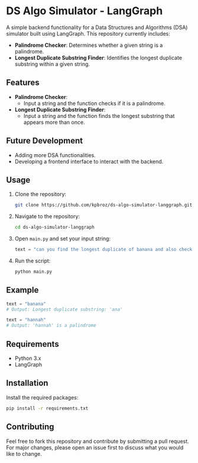 # DS Algo Simulator - LangGraph

A simple backend functionality for a Data Structures and Algorithms (DSA) simulator built using LangGraph. This repository currently includes:

- **Palindrome Checker**: Determines whether a given string is a palindrome.
- **Longest Duplicate Substring Finder**: Identifies the longest duplicate substring within a given string.

## Features

- **Palindrome Checker**: 
  - Input a string and the function checks if it is a palindrome.
- **Longest Duplicate Substring Finder**: 
  - Input a string and the function finds the longest substring that appears more than once.

## Future Development

- Adding more DSA functionalities.
- Developing a frontend interface to interact with the backend.

## Usage

1. Clone the repository:
   ```bash
   git clone https://github.com/kpbroz/ds-algo-simulator-langgraph.git
   ```
2. Navigate to the repository:
   ```bash
   cd ds-algo-simulator-langgraph
   ```
3. Open `main.py` and set your input string:
   ```python
   text = "can you find the longest duplicate of banana and also check whether hannah is palindrome"
   ```
4. Run the script:
   ```bash
   python main.py
   ```

## Example

```python
text = "banana"
# Output: Longest duplicate substring: 'ana'

text = "hannah"
# Output: 'hannah' is a palindrome
```

## Requirements

- Python 3.x
- LangGraph

## Installation

Install the required packages:
```bash
pip install -r requirements.txt
```

## Contributing

Feel free to fork this repository and contribute by submitting a pull request. For major changes, please open an issue first to discuss what you would like to change.


